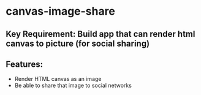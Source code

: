 # canvas-image-share

## Key Requirement: Build app that can render html canvas to picture (for social sharing)

## Features:
- Render HTML canvas as an image
- Be able to share that image to social networks

